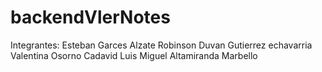 ﻿# backendVlerNotes
Integrantes:
        Esteban Garces Alzate 
        Robinson Duvan Gutierrez echavarria 
        Valentina Osorno Cadavid 
        Luis Miguel Altamiranda Marbello 
